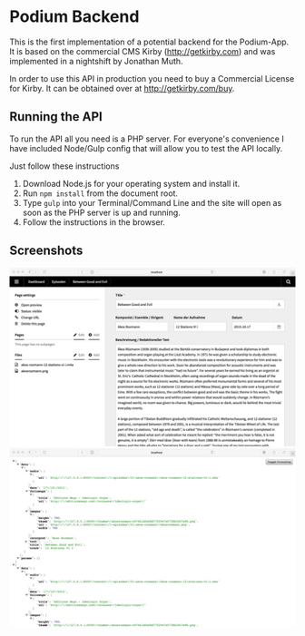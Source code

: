 # Podium Backend

This is the first implementation of a potential backend for the Podium-App.
It is based on the commercial CMS Kirby (<http://getkirby.com>) and was implemented in a nightshift by Jonathan Muth.

In order to use this API in production you need to buy a Commercial License for Kirby. It can be obtained over at <http://getkirby.com/buy>.

## Running the API

To run the API all you need is a PHP server. For everyone's convenience I have included Node/Gulp config that will allow you to test the API locally.

Just follow these instructions

1. Download Node.js for your operating system and install it.
2. Run `npm install` from the document root.
3. Type `gulp` into your Terminal/Command Line and the site will open as soon as the PHP server is up and running.
4. Follow the instructions in the browser.

## Screenshots

![Alt text](/assets/images/panel-screenshot.png?raw=true "Admin-Panel Screenshot")
![Alt text](/assets/images/api-screenshot.png?raw=true "JSON-API Screenshot")
